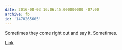 ```yaml
---
date: 2016-08-03 16:06:45.000000000 -07:00
archive: fb
id: '1470265605'
---
```


Sometimes they come right out and say it. Sometimes.

[Link](https://www.youtube.com/watch?v=xnhJWusyj4I)
